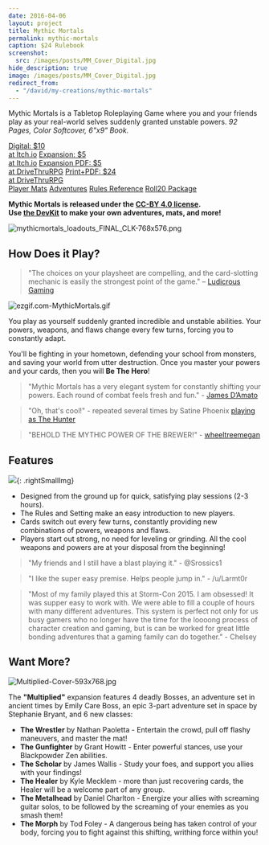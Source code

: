 ```yaml
---
date: 2016-04-06
layout: project
title: Mythic Mortals
permalink: mythic-mortals
caption: $24 Rulebook
screenshot:
  src: /images/posts/MM_Cover_Digital.jpg
hide_description: true
image: /images/posts/MM_Cover_Digital.jpg
redirect_from:
  - "/david/my-creations/mythic-mortals"
---
```


Mythic Mortals is a Tabletop Roleplaying Game where you and your friends play as your real-world selves suddenly granted unstable powers. *92 Pages, Color Softcover, 6"x9" Book.*

<div class="shopping-buttons">
<a target="_blank" href="https://davidschirduan.itch.io/mythic-mortals" class="btn btn-primary itchBTN">Digital: $10<br>at Itch.io</a>
<a target="_blank" href="https://davidschirduan.itch.io/mythic-mortals-multiplied" class="btn btn-primary itchBTN">Expansion: $5<br>at Itch.io</a>
<a target="_blank" href="https://www.drivethrurpg.com/product/204945/Mythic-Mortals-Multiplied" class="btn btn-primary dtrpgBTN">Expansion PDF: $5<br>at DriveThruRPG</a>
<a target="_blank" href="https://www.drivethrurpg.com/product/178248/Mythic-Mortals" class="btn btn-primary dtrpgBTN">Print+PDF: $24<br>at DriveThruRPG</a>
<div style="width:100%;margin:0px;padding:0px;"></div>
<a target="_blank" href="/files/MythicMortals_Core_PlayerMats.pdf" class="btn btn-primary">Player Mats</a>
<a target="_blank" href="/files/MythicMortals_Adventures.zip" class="btn btn-primary">Adventures</a>
<a target="_blank" href="/files/MythicMortals_Core_Reference.pdf" class="btn btn-primary">Rules Reference</a>
<a target="_blank" href="/files/Roll20-Packet.zip" class="btn btn-primary">Roll20 Package</a>
</div>

<p class="centerButtons"><strong>Mythic Mortals is released under the <a href="https://creativecommons.org/licenses/by/4.0/">CC-BY 4.0 license</a>.<br>Use <a href="{{site.url}}/files/MM_DevKit.zip">the DevKit</a> to make your own adventures, mats, and more!</strong></p>

![mythicmortals_loadouts_FINAL_CLK-768x576.png]({{site.url}}/images/posts/mythicmortals_loadouts_FINAL_CLK-768x576.png)

## How Does it Play?

> "The choices on your playsheet are compelling, and the card-slotting mechanic is easily the strongest point of the game." – [Ludicrous Gaming](http://ludicrusgaming.blogspot.com/2015/04/review-mythic-mortals.html)

![ezgif.com-MythicMortals.gif](/images/posts/ezgif.com-MythicMortals.gif)

You play as yourself suddenly granted incredible and unstable abilities. Your powers, weapons, and flaws change every few turns, forcing you to constantly adapt.

You'll be fighting in your hometown, defending your school from monsters, and saving your world from utter destruction. Once you master your powers and your cards, then you will **Be The Hero**!

> "Mythic Mortals has a very elegant system for constantly shifting your powers. Each round of combat feels fresh and fun." - [James D’Amato](http://oneshotpodcast.com/one-shot/120-mythic-mortals/)

> "Oh, that's cool!" - repeated several times by Satine Phoenix [playing as The Hunter](http://gameschool.tsrpn.com/2018/07/15/126-mythic-mortals/)

> "BEHOLD THE MYTHIC POWER OF THE BREWER!" - [wheeltreemegan](https://www.instagram.com/wheeltreemegan/)

## Features

![]({{site.url}}/images/posts/28dad8964fabda72122ecb08caad7fd7_original-512x768.png){: .rightSmallImg} 

 * Designed from the ground up for quick, satisfying play sessions (2-3 hours).
 * The Rules and Setting make an easy introduction to new players.
 * Cards switch out every few turns, constantly providing new combinations of powers, weapons and flaws.
 * Players start out strong, no need for leveling or grinding. All the cool weapons and powers are at your disposal from the beginning!

> "My friends and I still have a blast playing it." - @Srossics1

> "I like the super easy premise. Helps people jump in." - /u/Larmt0r	

> "Most of my family played this at Storm-Con 2015. I am obsessed! It was supper easy to work with. We were able to fill a couple of hours with many different adventures. This system is perfect not only for us busy gamers who no longer have the time for the loooong process of character creation and gaming, but is can be worked for great little bonding adventures that a gaming family can do together." - Chelsey

## Want More?

![Multiplied-Cover-593x768.jpg](/images/posts/Multiplied-Cover-593x768.jpg)

The **"Multiplied"** expansion features 4 deadly Bosses, an adventure set in ancient times by Emily Care Boss, an epic 3-part adventure set in space by Stephanie Bryant, and 6 new classes:

* **The Wrestler** by Nathan Paoletta - Entertain the crowd, pull off flashy maneuvers, and master the mat!
* **The Gunfighter** by Grant Howitt - Enter powerful stances, use your Blackpowder Zen abilities.
* **The Scholar** by James Wallis - Study your foes, and support you allies with your findings!
* **The Healer** by Kyle Mecklem - more than just recovering cards, the Healer will be a welcome part of any group.
* **The Metalhead** by Daniel Charlton - Energize your allies with screaming guitar solos, to be followed by the screaming of your enemies as you smash them!
* **The Morph** by Tod Foley - A dangerous being has taken control of your body, forcing you to fight against this shifting, writhing force within you!
